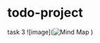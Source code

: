 # todo-project
task 3
![image](![Mind Map](https://user-images.githubusercontent.com/99143742/153011735-4508ff2a-0d3f-4d29-aec8-ce51066e12a6.jpg)
)
